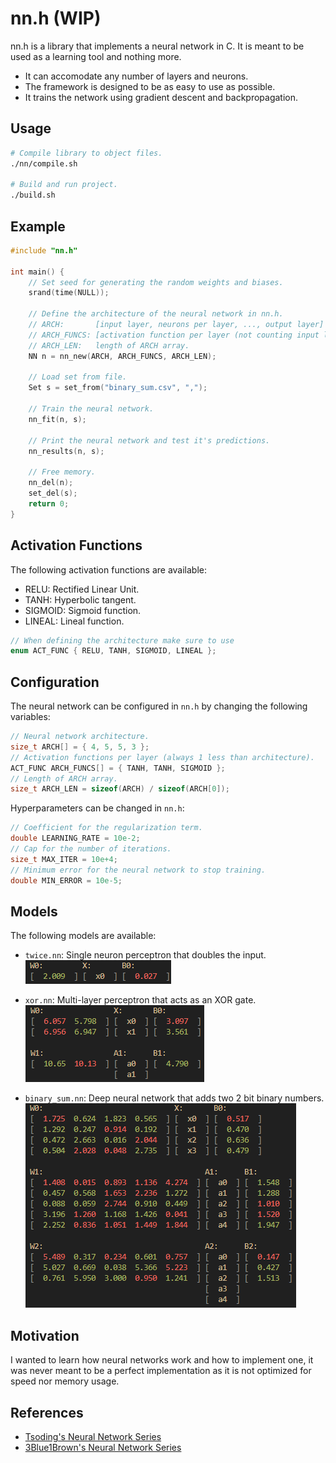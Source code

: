 # nn.h (WIP)

nn.h is a library that implements a neural network in C. It is meant to be used as a learning tool and nothing more. 

* It can accomodate any number of layers and neurons.
* The framework is designed to be as easy to use as possible.
* It trains the network using gradient descent and backpropagation.

## Usage
```bash
# Compile library to object files.
./nn/compile.sh

# Build and run project.
./build.sh
```

## Example
```C
#include "nn.h"

int main() {
    // Set seed for generating the random weights and biases.
    srand(time(NULL));
    
    // Define the architecture of the neural network in nn.h.
    // ARCH:       [input layer, neurons per layer, ..., output layer]
    // ARCH_FUNCS: [activation function per layer (not counting input layer)]
    // ARCH_LEN:   length of ARCH array.
    NN n = nn_new(ARCH, ARCH_FUNCS, ARCH_LEN);

    // Load set from file.
    Set s = set_from("binary_sum.csv", ",");

    // Train the neural network.
    nn_fit(n, s);

    // Print the neural network and test it's predictions.
    nn_results(n, s);

    // Free memory.
    nn_del(n);
    set_del(s);
    return 0;
}

```

## Activation Functions
The following activation functions are available:

* RELU:    Rectified Linear Unit.
* TANH:    Hyperbolic tangent.
* SIGMOID: Sigmoid function.
* LINEAL:  Lineal function.

```C
// When defining the architecture make sure to use
enum ACT_FUNC { RELU, TANH, SIGMOID, LINEAL };
```

## Configuration
The neural network can be configured in `nn.h` by changing the following variables:

```C
// Neural network architecture.
size_t ARCH[] = { 4, 5, 5, 3 };
// Activation functions per layer (always 1 less than architecture).
ACT_FUNC ARCH_FUNCS[] = { TANH, TANH, SIGMOID };
// Length of ARCH array.
size_t ARCH_LEN = sizeof(ARCH) / sizeof(ARCH[0]);
```
Hyperparameters can be changed in `nn.h`:
```C
// Coefficient for the regularization term.
double LEARNING_RATE = 10e-2;
// Cap for the number of iterations.
size_t MAX_ITER = 10e+4;
// Minimum error for the neural network to stop training.
double MIN_ERROR = 10e-5;
```

## Models
The following models are available:

* `twice.nn`: Single neuron perceptron that doubles the input.  
![twice](images/twice.png)  

* `xor.nn`: Multi-layer perceptron that acts as an XOR gate.  
![xor](images/xor.png)  

* `binary_sum.nn`: Deep neural network that adds two 2 bit binary numbers.  
![binary_sum](images/binary_sum.png)

## Motivation
I wanted to learn how neural networks work and how to implement one, it was never meant to be a perfect implementation as it is not optimized for speed nor memory usage.

## References
* [Tsoding's Neural Network Series](https://youtube.com/playlist?list=PLpM-Dvs8t0VZPZKggcql-MmjaBdZKeDMw)
* [3Blue1Brown's Neural Network Series](https://www.youtube.com/watch?v=aircAruvnKk&list=PLZHQObOWTQDNU6R1_67000Dx_ZCJB-3pi)
